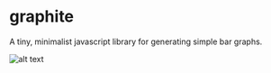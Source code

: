 # graphite
A tiny, minimalist javascript library for generating simple bar graphs.

![alt text](https://cdn.rawgit.com/jonathandannel/graphite/b5cbc9eb/graphite.png)
